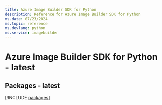 ```yaml
---
title: Azure Image Builder SDK for Python
description: Reference for Azure Image Builder SDK for Python
ms.date: 07/23/2024
ms.topic: reference
ms.devlang: python
ms.service: imagebuilder
---
```

# Azure Image Builder SDK for Python - latest
## Packages - latest
[!INCLUDE [packages](image-builder-index.md)]